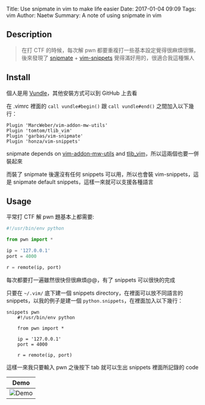 Title: Use snipmate in vim to make life easier
Date: 2017-01-04 09:09
Tags: vim
Author: Naetw
Summary: A note of using snipmate in vim

## Description

> 在打 CTF 的時候，每次解 pwn 都要重複打一些基本設定覺得很麻煩很懶，後來發現了 [snipmate](https://github.com/garbas/vim-snipmate) + [vim-snippets](https://github.com/honza/vim-snippets) 覺得滿好用的，很適合我這種懶人

## Install

個人是用 [Vundle](https://github.com/gmarik/vundle)，其他安裝方式可以到 GitHub 上去看

在 .vimrc 裡面的 `call vundle#begin()` 跟 `call vundle#end()` 之間加入以下幾行：

```
Plugin 'MarcWeber/vim-addon-mw-utils'
Plugin 'tomtom/tlib_vim'
Plugin 'garbas/vim-snipmate'
Plugin 'honza/vim-snippets'
```

snipmate depends on [vim-addon-mw-utils](https://github.com/marcweber/vim-addon-mw-utils) and [tlib_vim](https://github.com/tomtom/tlib_vim)，所以這兩個也要一併裝起來

而裝了 snipmate 後還沒有任何 snippets 可以用，所以也會裝 vim-snippets，這是 snipmate default snippets，這樣一來就可以支援各種語言

## Usage

平常打 CTF 解 pwn 題基本上都需要:

```python
#!/usr/bin/env python

from pwn import *

ip = '127.0.0.1'
port = 4000

r = remote(ip, port)
```

每次都要打一遍雖然很快但很麻煩@@，有了 snippets 可以很快的完成

只要在 `~/.vim/` 底下建一個 snippets directory，在裡面可以放不同語言的 snippets，以我的例子是建一個 `python.snippets`，在裡面加入以下幾行：

```
snippets pwn
    #!/usr/bin/env python

    from pwn import *

    ip = '127.0.0.1'
    port = 4000

    r = remote(ip, port)
```

這樣一來我只要輸入 pwn 之後按下 tab 就可以生出 snippets 裡面所記錄的 code

|                Demo                   |
|:-------------------------------------:|
|![Demo](http://i.imgur.com/jyNKSc6.gif)|
